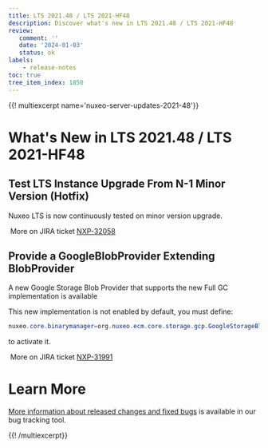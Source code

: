 ```yaml
---
title: LTS 2021.48 / LTS 2021-HF48
description: Discover what's new in LTS 2021.48 / LTS 2021-HF48
review:
   comment: ''
   date: '2024-01-03'
   status: ok
labels:
    - release-notes
toc: true
tree_item_index: 1850
---
```


{{! multiexcerpt name='nuxeo-server-updates-2021-48'}}
# What's New in LTS 2021.48 / LTS 2021-HF48

## Test LTS Instance Upgrade From N-1 Minor Version (Hotfix)


Nuxeo LTS is now continuously tested on minor version upgrade.

<i class="fa fa-long-arrow-right" aria-hidden="true"></i>&nbsp;More on JIRA ticket [NXP-32058](https://jira.nuxeo.com/browse/NXP-32058)

## Provide a GoogleBlobProvider Extending BlobProvider


A new Google Storage Blob Provider that supports the new Full GC implementation is available

This new implementation is not enabled by default, you must define:
```Java
nuxeo.core.binarymanager=org.nuxeo.ecm.core.storage.gcp.GoogleStorageBlobProvider
```
to activate it.

<i class="fa fa-long-arrow-right" aria-hidden="true"></i>&nbsp;More on JIRA ticket [NXP-31991](https://jira.nuxeo.com/browse/NXP-31991)


# Learn More

[More information about released changes and fixed bugs](https://jira.nuxeo.com/secure/ReleaseNote.jspa?projectId=10011&version=22646) is available in our bug tracking tool.

{{! /multiexcerpt}}
